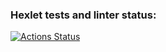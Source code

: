 ### Hexlet tests and linter status:
[![Actions Status](https://github.com/YanovskiyS/frontend-project-46/workflows/hexlet-check/badge.svg)](https://github.com/YanovskiyS/frontend-project-46/actions)